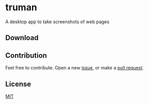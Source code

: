 # truman

A desktop app to take screenshots of web pages

## Download

[](Mac)

[](Windows)

## Contribution
Feel free to contribute. Open a new [issue](https://github.com/ozgrozer/truman/issues), or make a [pull request](https://github.com/ozgrozer/truman/pulls).

## License

[MIT](https://github.com/ozgrozer/truman/blob/master/license)
